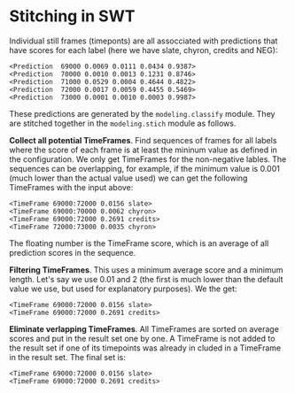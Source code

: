 # Stitching in SWT


Individual still frames (timeponts) are all assocciated with predictions that have scores for each label (here we have slate, chyron, credits and NEG):

```
<Prediction  69000 0.0069 0.0111 0.0434 0.9387>
<Prediction  70000 0.0010 0.0013 0.1231 0.8746>
<Prediction  71000 0.0529 0.0004 0.4644 0.4822>
<Prediction  72000 0.0017 0.0059 0.4455 0.5469>
<Prediction  73000 0.0001 0.0010 0.0003 0.9987>
```

These predictions are generated by the `modeling.classify` module. They are stitched together in the `modeling.stich` module as follows.

**Collect all potential TimeFrames**. Find sequences of frames for all labels where the score of each frame is at least the mininum value as defined in the configuration. We only get TimeFrames for the non-negative lables. The sequences can be overlapping, for example, if the minimum value is 0.001 (much lower than the actual value used) we can get the following TimeFrames with the input above:

```
<TimeFrame 69000:72000 0.0156 slate>
<TimeFrame 69000:70000 0.0062 chyron>
<TimeFrame 69000:72000 0.2691 credits>
<TimeFrame 72000:73000 0.0035 chyron>
```

The floating number is the TimeFrame score, which is an average of all prediction scores in the sequence.

**Filtering TimeFrames**. This uses a minimum average score and a minimum length. Let's say we use 0.01 and 2 (the first is much lower than the default value we use, but used for explanatory purposes). We the get:

```
<TimeFrame 69000:72000 0.0156 slate>
<TimeFrame 69000:72000 0.2691 credits>
```

**Eliminate verlapping TimeFrames**. All TimeFrames are sorted on average scores and put in the result set one by one. A TimeFrame is not added to the result set if one of its timepoints was already in cluded in a TimeFrame in the result set. The final set is:

```
<TimeFrame 69000:72000 0.0156 slate>
<TimeFrame 69000:72000 0.2691 credits>
```
